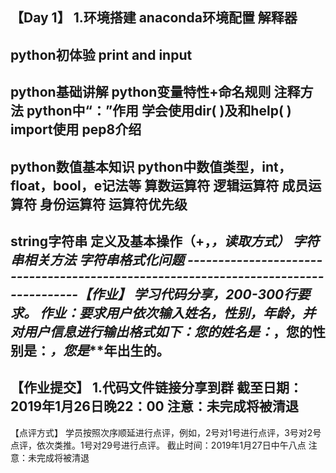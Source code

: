【Day 1】
1.环境搭建
anaconda环境配置
解释器
---------------------------
python初体验
print and input
---------------------------
python基础讲解
python变量特性+命名规则
注释方法
python中“：”作用
学会使用dir( )及和help( )
import使用
pep8介绍
---------------------------
python数值基本知识
python中数值类型，int，float，bool，e记法等
算数运算符
逻辑运算符
成员运算符
身份运算符
运算符优先级
---------------------------
string字符串
定义及基本操作（+，*，读取方式）
字符串相关方法
字符串格式化问题
------------------------------------------------------------------------------------【作业】
学习代码分享，200-300行要求。
作业：要求用户依次输入姓名，性别，年龄，并对用户信息进行输出格式如下：您的姓名是：***，您的性别是：***，您是***年出生的。
------------------------------------------------------------------------------------
【作业提交】
1.代码文件链接分享到群
截至日期：2019年1月26日晚22：00
注意：未完成将被清退
------------------------------------------------------------------------------------
【点评方式】
学员按照次序顺延进行点评，例如，2号对1号进行点评，3号对2号点评，依次类推。1号对29号进行点评。
截止时间：2019年1月27日中午八点
注意：未完成将被清退
